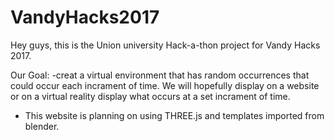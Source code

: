 # VandyHacks2017

Hey guys,
  this is the Union university Hack-a-thon project for Vandy Hacks 2017. 
  
Our Goal:
  -creat a virtual environment that has random occurrences that could occur each incrament of time. We will hopefully display on a website      or on a virtual reality display what occurs at a set incrament of time. 
  - This website is planning on using THREE.js and templates imported from blender. 
